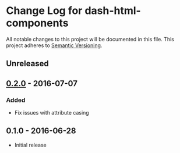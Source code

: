 # Change Log for dash-html-components
All notable changes to this project will be documented in this file.
This project adheres to [Semantic Versioning](http://semver.org/).

## Unreleased

## [0.2.0] - 2016-07-07
### Added
- Fix issues with attribute casing

## 0.1.0 - 2016-06-28
- Initial release

[0.2.0]: https://github.com/plotly/dash-html-components/compare/v0.1.0...v0.2.0